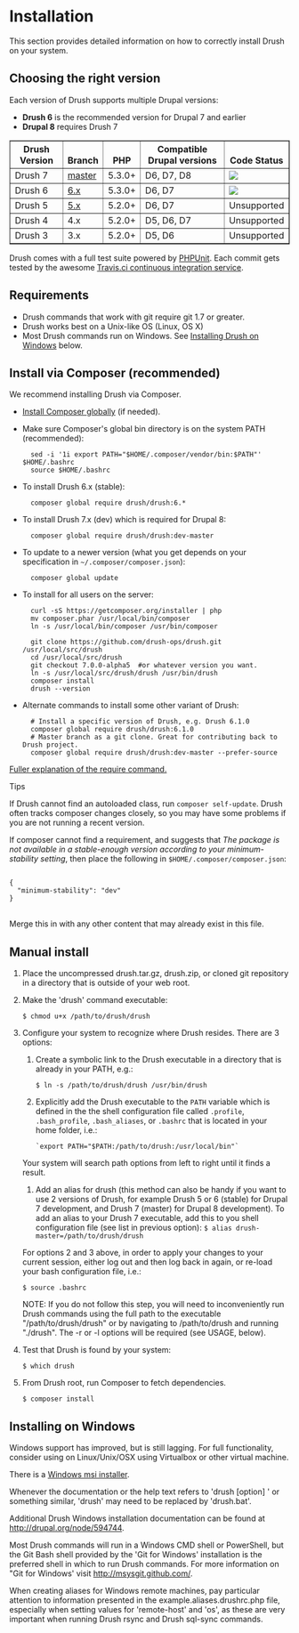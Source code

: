 # Installation

This section provides detailed information on how to correctly install Drush on your system.

## Choosing the right version

Each version of Drush supports multiple Drupal versions:

- **Drush 6** is the recommended version for Drupal 7 and earlier
- **Drupal 8** requires Drush 7

<table border=1 class="docutils">
<thead valign="bottom">
<tr class="row-odd">
<th class="head">Drush Version</th>
<th class="head">Branch</th>
<th class="head">PHP</th>
<th class="head">Compatible Drupal versions</th>
<th class="head">Code Status</th>
</tr>
</thead>
<tbody>
<tr>
<td>Drush 7</td>
<td><a href="https://travis-ci.org/drush-ops/drush">master</a></td>
<td>5.3.0+</td>
<td>D6, D7, D8</td>
<td><img src="https://travis-ci.org/drush-ops/drush.svg?branch=master"></td>
</tr>
<tr>
<td>Drush 6</td>
<td><a href="https://travis-ci.org/drush-ops/drush">6.x</a></td>
<td>5.3.0+</td>
<td>D6, D7</td>
<td><img src="https://travis-ci.org/drush-ops/drush.svg?branch=6.x"></td>
</tr>
<tr>
<td>Drush 5</td>
<td><a href="https://travis-ci.org/drush-ops/drush">5.x</a></td>
<td>5.2.0+</td>
<td>D6, D7</td>
<td>Unsupported</td>
</tr>
<tr>
<td>Drush 4</td>
<td>4.x</td>
<td>5.2.0+</td>
<td>D5, D6, D7</td>
<td>Unsupported</td>
</tr>
<tr>
<td>Drush 3</td>
<td>3.x</td>
<td>5.2.0+</td>
<td>D5, D6</td>
<td>Unsupported</td>
</tr>
</tbody>
</table>

Drush comes with a full test suite powered by [PHPUnit](https://github.com/sebastianbergmann/phpunit). Each commit gets tested by the awesome [Travis.ci continuous integration service](https://travis-ci.org/drush-ops/drush).

Requirements
-----------

* Drush commands that work with git require git 1.7 or greater.
* Drush works best on a Unix-like OS (Linux, OS X)
* Most Drush commands run on Windows.  See [Installing Drush on Windows](install.md#installing-on-windows) below.

## Install via Composer (recommended)

We recommend installing Drush via Composer.

* [Install Composer globally](http://getcomposer.org/doc/00-intro.md#system-requirements) (if needed).
* Make sure Composer's global bin directory is on the system PATH (recommended):

        sed -i '1i export PATH="$HOME/.composer/vendor/bin:$PATH"' $HOME/.bashrc
        source $HOME/.bashrc

* To install Drush 6.x (stable):

        composer global require drush/drush:6.*

* To install Drush 7.x (dev) which is required for Drupal 8:

        composer global require drush/drush:dev-master

* To update to a newer version (what you get depends on your specification in `~/.composer/composer.json`):

        composer global update
        
* To install for all users on the server:

        curl -sS https://getcomposer.org/installer | php
        mv composer.phar /usr/local/bin/composer
        ln -s /usr/local/bin/composer /usr/bin/composer

        git clone https://github.com/drush-ops/drush.git /usr/local/src/drush
        cd /usr/local/src/drush
        git checkout 7.0.0-alpha5  #or whatever version you want.
        ln -s /usr/local/src/drush/drush /usr/bin/drush
        composer install
        drush --version

* Alternate commands to install some other variant of Drush:

        # Install a specific version of Drush, e.g. Drush 6.1.0
        composer global require drush/drush:6.1.0
        # Master branch as a git clone. Great for contributing back to Drush project.
        composer global require drush/drush:dev-master --prefer-source

[Fuller explanation of the require command.](http://getcomposer.org/doc/03-cli.md#require)

<div class="admonition note">
<p class="first admonition-title">Tips</p>
<p class="last">
If Drush cannot find an autoloaded class, run <code>composer self-update</code>. Drush often tracks composer changes closely, so you may have some problems if you are not running a recent version.

If composer cannot find a requirement, and suggests that *The package is not available in a stable-enough version according to your minimum-stability setting*, then place the following
in <code>$HOME/.composer/composer.json</code>:
<pre class="prettyprint well">
<code>
{
  "minimum-stability": "dev"
}
</code>
</pre>

Merge this in with any other content that may already exist in this file.
</p>
</div>

## Manual install

1. Place the uncompressed drush.tar.gz, drush.zip, or cloned git repository in a directory that is outside of your web root.
1. Make the 'drush' command executable:

    `$ chmod u+x /path/to/drush/drush`

1. Configure your system to recognize where Drush resides. There are 3 options:
    1. Create a symbolic link to the Drush executable in a directory that is already in your PATH, e.g.:

         `$ ln -s /path/to/drush/drush /usr/bin/drush`

    1. Explicitly add the Drush executable to the `PATH` variable which is defined in the the shell configuration file called `.profile`, `.bash_profile`, `.bash_aliases`, or `.bashrc` that is located in your home folder, i.e.:

           `export PATH="$PATH:/path/to/drush:/usr/local/bin"`

     Your system will search path options from left to right until it finds a result.

    1. Add an alias for drush (this method can also be handy if you want to use 2 versions of Drush, for example Drush 5 or 6 (stable) for Drupal 7 development, and Drush 7 (master) for Drupal 8 development).
     To add an alias to your Drush 7 executable, add this to you shell configuration file (see list in previous option):
         `$ alias drush-master=/path/to/drush/drush`

    For options 2 and 3 above, in order to apply your changes to your current session, either log out and then log back in again, or re-load your bash configuration file, i.e.:

      `$ source .bashrc`

    NOTE: If you do not follow this step, you will need to inconveniently run Drush commands using the full path to the executable "/path/to/drush/drush" or by navigating to /path/to/drush and running "./drush". The -r or -l options will be required (see USAGE, below).

1. Test that Drush is found by your system:

     `$ which drush`

1. From Drush root, run Composer to fetch dependencies.

     `$ composer install`

Installing on Windows
---------------------

Windows support has improved, but is still lagging. For full functionality,
consider using on Linux/Unix/OSX using Virtualbox or other virtual machine.

There is a [Windows msi installer](https://github.com/drush-ops/drush/releases/download/6.0.0/Drush-6.0-2013-08-28-Installer-v1.0.21.msi).

Whenever the documentation or the help text refers to 'drush [option]
<command>' or something similar, 'drush' may need to be replaced by
'drush.bat'.

Additional Drush Windows installation documentation can be found at
http://drupal.org/node/594744.

Most Drush commands will run in a Windows CMD shell or PowerShell, but the
Git Bash shell provided by the 'Git for Windows' installation is the preferred
shell in which to run Drush commands. For more information on "Git for Windows'
visit http://msysgit.github.com/.

When creating aliases for Windows remote machines, pay particular attention to
information presented in the example.aliases.drushrc.php file, especially when
setting values for 'remote-host' and 'os', as these are very important when
running Drush rsync and Drush sql-sync commands.
